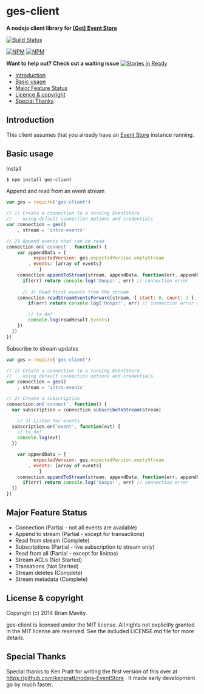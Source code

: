 ges-client
=======

**A nodejs client library for [(Get) Event Store](http://geteventstore.com)**


[![Build Status](https://secure.travis-ci.org/bmavity/ges-client.svg)](http://travis-ci.org/bmavity/ges-client)

[![NPM](https://nodei.co/npm/ges-client.png?stars&downloads&downloadRank)](https://nodei.co/npm/ges-client/) [![NPM](https://nodei.co/npm-dl/ges-client.png?months=6&height=3)](https://nodei.co/npm/ges-client/)

**Want to help out? Check out a waiting issue**
[![Stories in Ready](https://badge.waffle.io/bmavity/ges-client.png?label=ready&title=Ready)](https://waffle.io/bmavity/ges-client)

  * <a href="#intro">Introduction</a>
  * <a href="#basic">Basic usage</a>
  * <a href="#status">Major Feature Status</a>
  * <a href="#licence">Licence &amp; copyright</a>
  * <a href="#thanks">Special Thanks</a>

<a name="intro"></a>
Introduction
------------

This client assumes that you already have an [Event Store](http://geteventstore.com) instance running.

<a name="basic"></a>
Basic usage
-----------

Install

```sh
$ npm install ges-client
```

Append and read from an event stream

```js
var ges = require('ges-client')

// 1) Create a connection to a running EventStore
//    using default connection options and credentials
var connection = ges()
	, stream = 'intro-events'

// 2) Append events that can be read
connection.on('connect', function() {
	var appendData = {
	      expectedVersion: ges.expectedVersion.emptyStream
	    , events: [array of events]
			}
	connection.appendToStream(stream, appendData, function(err, appendResult) {
	  if(err) return console.log('Ooops!', err) // connection error
  	
	  // 3) Read first events from the stream
  	connection.readStreamEventsForward(stream, { start: 0, count: 1 }, function(err, readResult) {
	    if(err) return console.log('Ooops!', err) // connection error or stream does not exist

	    // ta da!
  		console.log(readResult.Events)
  	})
  })
})
```

Subscribe to stream updates

```js
var ges = require('ges-client')

// 1) Create a connection to a running EventStore
//    using default connection options and credentials
var connection = ges()
	, stream = 'intro-events'

// 2) Create a subscription
connection.on('connect', function() {
  var subscription = connection.subscribeToStream(stream)

	// 3) Listen for events
  subscription.on('event', function(evt) {
  	// ta da!
  	console.log(evt)
  })

	var appendData = {
	      expectedVersion: ges.expectedVersion.emptyStream
	    , events: [array of events]
			}
	connection.appendToStream(stream, appendData, function(err, appendResult) {
	  if(err) return console.log('Ooops!', err) // connection error
  })
})
```

<a name="status"></a>
Major Feature Status
-------------------

* Connection (Partial - not all events are available)
* Append to stream (Partial - except for transactions)
* Read from stream (Complete)
* Subscriptions (Partial - live subscription to stream only)
* Read from all (Partial - except for linktos)
* Stream ACLs (Not Started)
* Transations (Not Started)
* Stream deletes (Complete)
* Stream metadata (Complete)

<a name="license"></a>
License &amp; copyright
-------------------

Copyright (c) 2014 Brian Mavity.

ges-client is licensed under the MIT license. All rights not explicitly granted in the MIT license are reserved. See the included LICENSE.md file for more details.


<a name="thanks"></a>
Special Thanks
-----------

Special thanks to Ken Pratt for writing the first version of this over at https://github.com/kenpratt/nodejs-EventStore .
It made early development go by much faster.


